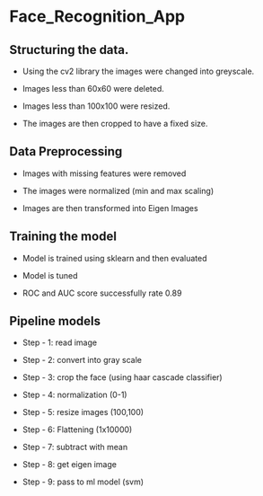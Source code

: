 # Face_Recognition_App

## Structuring the data.

- Using the cv2 library the images were changed into greyscale.

- Images less than 60x60 were deleted.

- Images less than 100x100 were resized.

- The images are then cropped to have a fixed size.
 

## Data Preprocessing

- Images with missing features were removed

- The images were normalized (min and max scaling)

- Images are then transformed into Eigen Images

 
## Training the model

- Model is trained using sklearn and then evaluated

- Model is tuned

- ROC and AUC score successfully rate 0.89


## Pipeline models
 
- Step - 1: read image

- Step - 2: convert into gray scale

- Step - 3: crop the face (using haar cascade classifier)

- Step - 4: normalization (0-1)

- Step - 5: resize images (100,100)

- Step - 6: Flattening (1x10000)

- Step - 7: subtract with mean

- Step - 8: get eigen image

- Step - 9: pass to ml model (svm)
